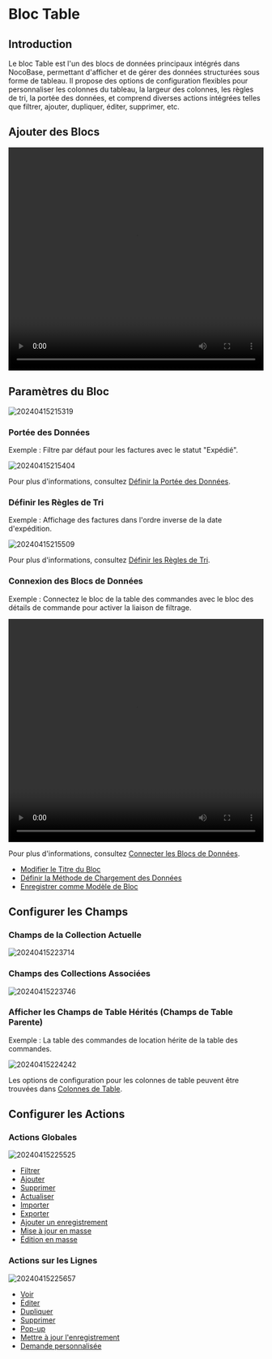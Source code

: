 # Bloc Table

## Introduction

Le bloc Table est l'un des blocs de données principaux intégrés dans NocoBase, permettant d'afficher et de gérer des données structurées sous forme de tableau. Il propose des options de configuration flexibles pour personnaliser les colonnes du tableau, la largeur des colonnes, les règles de tri, la portée des données, et comprend diverses actions intégrées telles que filtrer, ajouter, dupliquer, éditer, supprimer, etc.

## Ajouter des Blocs

<video width="100%" height="440" controls>
      <source src="https://static-docs.nocobase.com/20240415215027.mp4" type="video/mp4">
</video>

## Paramètres du Bloc

![20240415215319](https://static-docs.nocobase.com/20240415215319.png)

### Portée des Données

Exemple : Filtre par défaut pour les factures avec le statut "Expédié".

![20240415215404](https://static-docs.nocobase.com/20240415215404.png)

Pour plus d'informations, consultez [Définir la Portée des Données](/handbook/ui/blocks/block-settings/data-scope).

### Définir les Règles de Tri

Exemple : Affichage des factures dans l'ordre inverse de la date d'expédition.

![20240415215509](https://static-docs.nocobase.com/20240415215509.png)

Pour plus d'informations, consultez [Définir les Règles de Tri](/handbook/ui/blocks/block-settings/sorting-rule).

### Connexion des Blocs de Données

Exemple : Connectez le bloc de la table des commandes avec le bloc des détails de commande pour activer la liaison de filtrage.

<video width="100%" height="440" controls>
      <source src="https://static-docs.nocobase.com/20240415221426.mp4" type="video/mp4">
</video>

Pour plus d'informations, consultez [Connecter les Blocs de Données](/handbook/ui/blocks/block-settings/connect-block).

- [Modifier le Titre du Bloc](/handbook/ui/blocks/block-settings/block-title)
- [Définir la Méthode de Chargement des Données](/handbook/ui/blocks/block-settings/loading-mode)
- [Enregistrer comme Modèle de Bloc](/handbook/ui/blocks/block-settings/block-template)

## Configurer les Champs

### Champs de la Collection Actuelle

![20240415223714](https://static-docs.nocobase.com/20240415223714.png)

### Champs des Collections Associées

![20240415223746](https://static-docs.nocobase.com/20240415223746.png)

### Afficher les Champs de Table Hérités (Champs de Table Parente)

Exemple : La table des commandes de location hérite de la table des commandes.

![20240415224242](https://static-docs.nocobase.com/20240415224242.png)

Les options de configuration pour les colonnes de table peuvent être trouvées dans [Colonnes de Table](/handbook/ui/fields/generic/table-column).

## Configurer les Actions

### Actions Globales

![20240415225525](https://static-docs.nocobase.com/20240415225525.png)

- [Filtrer](/handbook/ui/actions/types/filter)
- [Ajouter](/handbook/ui/actions/types/add-new)
- [Supprimer](/handbook/ui/actions/types/delete)
- [Actualiser](/handbook/ui/actions/types/refresh)
- [Importer](/handbook/action-import)
- [Exporter](/handbook/action-export)
- [Ajouter un enregistrement](/handbook/action-add-record)
- [Mise à jour en masse](/handbook/action-bulk-update)
- [Édition en masse](/handbook/action-bulk-edit)

### Actions sur les Lignes

![20240415225657](https://static-docs.nocobase.com/20240415225657.png)

- [Voir](/handbook/ui/actions/types/view)
- [Éditer](/handbook/ui/actions/types/edit)
- [Dupliquer](/handbook/action-duplicate)
- [Supprimer](/handbook/ui/actions/types/delete)
- [Pop-up](/handbook/ui/actions/types/pop-up)
- [Mettre à jour l'enregistrement](/handbook/ui/actions/types/update-record)
- [Demande personnalisée](/handbook/action-custom-request)

